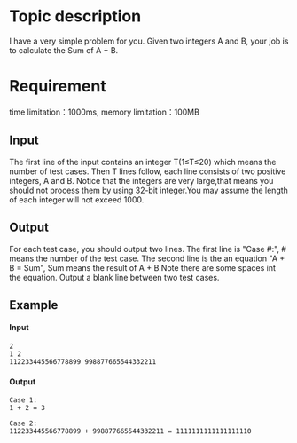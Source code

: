 # Topic description
I have a very simple problem for you. Given two integers A and B, your job is to calculate the Sum of A + B.
# Requirement
time limitation：1000ms, memory limitation：100MB
## Input
The first line of the input contains an integer T(1≤T≤20) which means the number of test cases.
Then T lines follow, each line consists of two positive integers, A and B. Notice that the integers are very large,that means you should not process them by using 32-bit integer.You may assume the length of each integer will not exceed 1000.

## Output
For each test case, you should output two lines. The first line is "Case #:", # means the number of the test case. The second line is the an equation "A + B = Sum", Sum means the result of A + B.Note there are some spaces int the equation. Output a blank line between two test cases.

## Example

#### Input
```
2
1 2
112233445566778899 998877665544332211
```
#### Output
```
Case 1:
1 + 2 = 3

Case 2:
112233445566778899 + 998877665544332211 = 1111111111111111110
```
